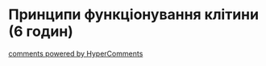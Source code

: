 <div id="hypercomments_widget" class="js-hypercomments-widget invisible"></div>

# Принципи функціонування клітини (6 годин)


<div class="js-hypercomments-container">
<a href="http://hypercomments.com" class="hc-link" title="comments widget">comments powered by HyperComments</a>
</div>
